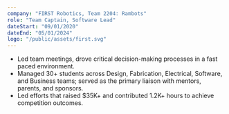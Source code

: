 ```yaml
---
company: "FIRST Robotics, Team 2204: Rambots"
role: "Team Captain, Software Lead"
dateStart: "09/01/2020"
dateEnd: "05/01/2024"
logo: "/public/assets/first.svg"
---
```


- Led team meetings, drove critical decision-making processes in a fast paced environment.
- Managed 30+ students across Design, Fabrication, Electrical, Software, and Business teams; served as the primary liaison with mentors, parents, and sponsors.
- Led efforts that raised $35K+ and contributed 1.2K+ hours to achieve competition outcomes.
